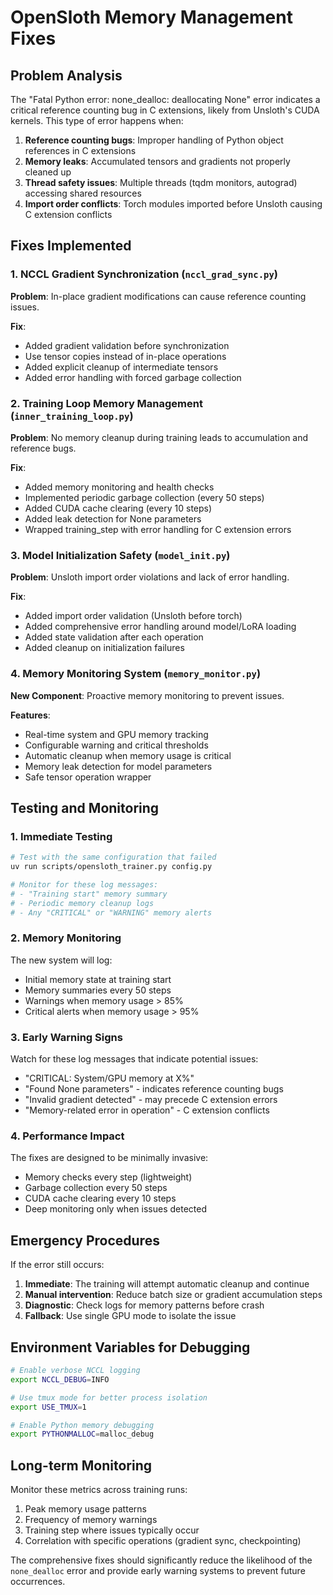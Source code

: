 # OpenSloth Memory Management Fixes

## Problem Analysis

The "Fatal Python error: none_dealloc: deallocating None" error indicates a critical reference counting bug in C extensions, likely from Unsloth's CUDA kernels. This type of error happens when:

1. **Reference counting bugs**: Improper handling of Python object references in C extensions
2. **Memory leaks**: Accumulated tensors and gradients not properly cleaned up
3. **Thread safety issues**: Multiple threads (tqdm monitors, autograd) accessing shared resources
4. **Import order conflicts**: Torch modules imported before Unsloth causing C extension conflicts

## Fixes Implemented

### 1. NCCL Gradient Synchronization (`nccl_grad_sync.py`)

**Problem**: In-place gradient modifications can cause reference counting issues.

**Fix**:

- Added gradient validation before synchronization
- Use tensor copies instead of in-place operations
- Added explicit cleanup of intermediate tensors
- Added error handling with forced garbage collection

### 2. Training Loop Memory Management (`inner_training_loop.py`)

**Problem**: No memory cleanup during training leads to accumulation and reference bugs.

**Fix**:

- Added memory monitoring and health checks
- Implemented periodic garbage collection (every 50 steps)
- Added CUDA cache clearing (every 10 steps)
- Added leak detection for None parameters
- Wrapped training_step with error handling for C extension errors

### 3. Model Initialization Safety (`model_init.py`)

**Problem**: Unsloth import order violations and lack of error handling.

**Fix**:

- Added import order validation (Unsloth before torch)
- Added comprehensive error handling around model/LoRA loading
- Added state validation after each operation
- Added cleanup on initialization failures

### 4. Memory Monitoring System (`memory_monitor.py`)

**New Component**: Proactive memory monitoring to prevent issues.

**Features**:

- Real-time system and GPU memory tracking
- Configurable warning and critical thresholds
- Automatic cleanup when memory usage is critical
- Memory leak detection for model parameters
- Safe tensor operation wrapper

## Testing and Monitoring

### 1. Immediate Testing

```bash
# Test with the same configuration that failed
uv run scripts/opensloth_trainer.py config.py

# Monitor for these log messages:
# - "Training start" memory summary
# - Periodic memory cleanup logs
# - Any "CRITICAL" or "WARNING" memory alerts
```

### 2. Memory Monitoring

The new system will log:

- Initial memory state at training start
- Memory summaries every 50 steps
- Warnings when memory usage > 85%
- Critical alerts when memory usage > 95%

### 3. Early Warning Signs

Watch for these log messages that indicate potential issues:

- "CRITICAL: System/GPU memory at X%"
- "Found None parameters" - indicates reference counting bugs
- "Invalid gradient detected" - may precede C extension errors
- "Memory-related error in operation" - C extension conflicts

### 4. Performance Impact

The fixes are designed to be minimally invasive:

- Memory checks every step (lightweight)
- Garbage collection every 50 steps
- CUDA cache clearing every 10 steps
- Deep monitoring only when issues detected

## Emergency Procedures

If the error still occurs:

1. **Immediate**: The training will attempt automatic cleanup and continue
2. **Manual intervention**: Reduce batch size or gradient accumulation steps
3. **Diagnostic**: Check logs for memory patterns before crash
4. **Fallback**: Use single GPU mode to isolate the issue

## Environment Variables for Debugging

```bash
# Enable verbose NCCL logging
export NCCL_DEBUG=INFO

# Use tmux mode for better process isolation
export USE_TMUX=1

# Enable Python memory debugging
export PYTHONMALLOC=malloc_debug
```

## Long-term Monitoring

Monitor these metrics across training runs:

1. Peak memory usage patterns
2. Frequency of memory warnings
3. Training step where issues typically occur
4. Correlation with specific operations (gradient sync, checkpointing)

The comprehensive fixes should significantly reduce the likelihood of the `none_dealloc` error and provide early warning systems to prevent future occurrences.
